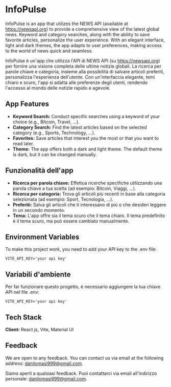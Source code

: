 
# InfoPulse

InfoPulse is an app that utilizes the NEWS API (available at https://newsapi.org) to provide a comprehensive view of the latest global news. Keyword and category searches, along with the ability to save favorite articles, personalize the user experience. With an elegant interface, light and dark themes, the app adapts to user preferences, making access to the world of news quick and seamless.

InfoPulse è un'app che utilizza l'API di NEWS API (su https://newsapi.org) per fornire una visione completa delle ultime notizie globali. La ricerca per parole chiave e categoria, insieme alla possibilità di salvare articoli preferiti, personalizza l'esperienza dell'utente. Con un'interfaccia elegante, temi chiaro e scuro, l'app si adatta alle preferenze degli utenti, rendendo l'accesso al mondo delle notizie rapido e agevole.


## App Features 

- **Keyword Search:** Conduct specific searches using a keyword of your choice (e.g., Bitcoin, Travel, ...).
- **Category Search:** Find the latest articles based on the selected category (e.g., Sports, Technology, ...).
- **Favorites:** Save articles that interest you the most or that you want to read later.
- **Theme:** The app offers both a dark and light theme. The default theme is dark, but it can be changed manually.

## Funzionalità dell'app

- **Ricerca per parola chiave:** Effettua ricerche specifiche utilizzando una parola chiave a tua scelta (ad esempio: Bitcoin, Viaggi, ...).
- **Ricerca per categoria:** Trova gli articoli più recenti in base alla categoria selezionata (ad esempio: Sport, Tecnologia, ...).
- **Preferiti:** Salva gli articoli che ti interessano di più o che desideri leggere in un secondo momento.
- **Tema:** L'app offre sia il tema scuro che il tema chiaro. Il tema predefinito è il tema scuro, ma può essere cambiato manualmente.

## Environment Variables 
To make this project work, you need to add your API key to the .env file:

`VITE_API_KEY='your api key'`

## Variabili d'ambiente

Per far funzionare questo progetto, è necessario aggiungere la tua chiave API nel file .env:

`VITE_API_KEY='your api key'`

## Tech Stack
**Client:** React js, Vite, Material UI

## Feedback
We are open to any feedback. You can contact us via email at the following address: danilomasi999@gmail.com.

Siamo aperti a qualsiasi feedback. Puoi contattarci via email all'indirizzo personale: danilomasi999@gmail.com.
